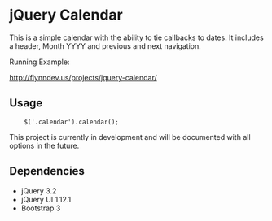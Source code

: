 jQuery Calendar
===============

This is a simple calendar with the ability to tie callbacks to dates.
It includes a header, Month YYYY and previous and next navigation.

Running Example:

http://flynndev.us/projects/jquery-calendar/

Usage
-----
```
    $('.calendar').calendar();
```

This project is currently in development and will be documented with all
options in the future.


Dependencies
------------
- jQuery 3.2
- jQuery UI 1.12.1
- Bootstrap 3
